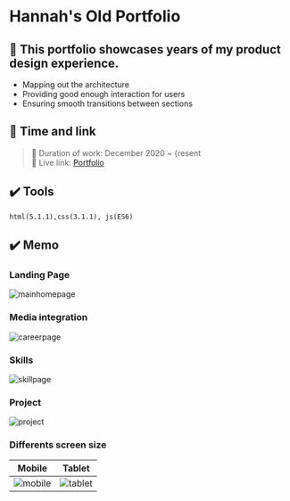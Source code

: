# Hannah's Old Portfolio

## 📌 This portfolio showcases years of my product design experience.

- Mapping out the architecture
- Providing good enough interaction for users
- Ensuring smooth transitions between sections
  
## 📖 Time and link

> 📆 Duration of work: December 2020 ~ {resent </br>
> 🔗 Live link: [Portfolio](https://hannah-moon.github.io/home.html) </br>

## ✔️ Tools 

```
html(5.1.1),css(3.1.1), js(ES6)
```


## ✔️ Memo

### Landing Page

![mainhomepage](src=)

### Media integration

![careerpage]()

### Skills

![skillpage]()

### Project 

![project]()



### Differents screen size

| Mobile                                                                                                     | Tablet                                                                                                      |
| ---------------------------------------------------------------------------------------------------------------- | ---------------------------------------------------------------------------------------------------------------- |
| ![mobile]() | ![tablet]() |
